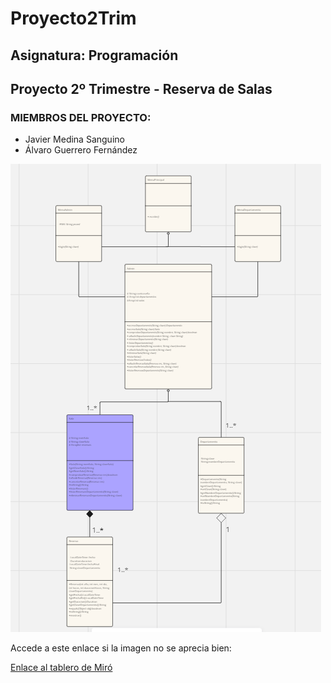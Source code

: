 # Proyecto2Trim
## Asignatura: Programación
## Proyecto 2º Trimestre - Reserva de Salas

### MIEMBROS DEL PROYECTO:
+ Javier Medina Sanguino
+ Álvaro Guerrero Fernández

![Imagen de portfolio](Diagrama_UML.PNG)

Accede a este enlace si la imagen no se aprecia bien:

[Enlace al tablero de Miró](https://miro.com/app/board/uXjVNklEdUM=/?share_link_id=831414358803)




